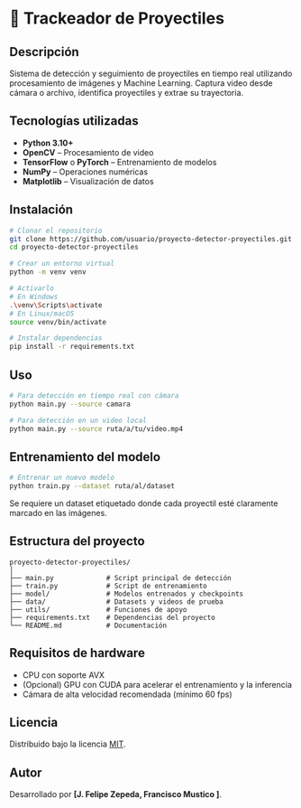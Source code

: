 # 🎯 Trackeador de Proyectiles

## Descripción
Sistema de detección y seguimiento de proyectiles en tiempo real utilizando procesamiento de imágenes y Machine Learning. Captura video desde cámara o archivo, identifica proyectiles y extrae su trayectoria.

## Tecnologías utilizadas
- **Python 3.10+**
- **OpenCV** – Procesamiento de video
- **TensorFlow** o **PyTorch** – Entrenamiento de modelos
- **NumPy** – Operaciones numéricas
- **Matplotlib** – Visualización de datos

## Instalación

```bash
# Clonar el repositorio
git clone https://github.com/usuario/proyecto-detector-proyectiles.git
cd proyecto-detector-proyectiles

# Crear un entorno virtual
python -m venv venv

# Activarlo
# En Windows
.\venv\Scripts\activate
# En Linux/macOS
source venv/bin/activate

# Instalar dependencias
pip install -r requirements.txt
```

## Uso

```bash
# Para detección en tiempo real con cámara
python main.py --source camara

# Para detección en un video local
python main.py --source ruta/a/tu/video.mp4
```

## Entrenamiento del modelo

```bash
# Entrenar un nuevo modelo
python train.py --dataset ruta/al/dataset
```
Se requiere un dataset etiquetado donde cada proyectil esté claramente marcado en las imágenes.

## Estructura del proyecto

```
proyecto-detector-proyectiles/
│
├── main.py             # Script principal de detección
├── train.py            # Script de entrenamiento
├── model/              # Modelos entrenados y checkpoints
├── data/               # Datasets y videos de prueba
├── utils/              # Funciones de apoyo
├── requirements.txt    # Dependencias del proyecto
└── README.md           # Documentación
```

## Requisitos de hardware
- CPU con soporte AVX
- (Opcional) GPU con CUDA para acelerar el entrenamiento y la inferencia
- Cámara de alta velocidad recomendada (mínimo 60 fps)

## Licencia
Distribuido bajo la licencia [MIT](LICENSE).

## Autor
Desarrollado por **[J. Felipe Zepeda, Francisco Mustico ]**.
